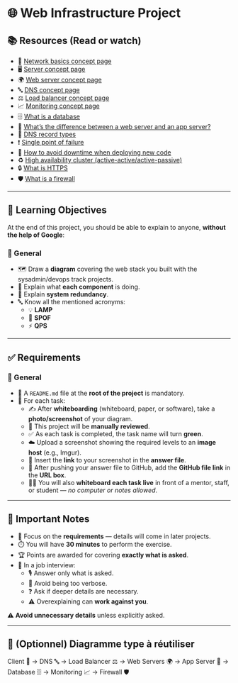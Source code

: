# 🌐 Web Infrastructure Project

## 📚 Resources (Read or watch)
- 📡 [Network basics concept page]()
- 🖥️ [Server concept page]()
- 🌍 [Web server concept page]()
- 🔤 [DNS concept page]()
- ⚖️ [Load balancer concept page]()
- 📈 [Monitoring concept page]()
- 🗄️ [What is a database]()
- 🧩 [What’s the difference between a web server and an app server?]()
- 🧾 [DNS record types]()
- ❗ [Single point of failure]()
- 🚀 [How to avoid downtime when deploying new code]()
- ♻️ [High availability cluster (active-active/active-passive)]()
- 🔒 [What is HTTPS]()
- 🛡️ [What is a firewall]()

---

## 🎯 Learning Objectives
At the end of this project, you should be able to explain to anyone, **without the help of Google**:

### 🧠 General
- 🗺️ Draw a **diagram** covering the web stack you built with the sysadmin/devops track projects.
- 🧩 Explain what **each component** is doing.
- 🧱 Explain **system redundancy**.
- 🔤 Know all the mentioned acronyms:
  - 💡 **LAMP**
  - 🚫 **SPOF**
  - ⚡ **QPS**

---

## ✅ Requirements

### 📌 General
- 📄 A `README.md` file at the **root of the project** is mandatory.
- 🧰 For each task:
  - ✍️ After **whiteboarding** (whiteboard, paper, or software), take a **photo/screenshot** of your diagram.
  - 👀 This project will be **manually reviewed**.
  - ✅ As each task is completed, the task name will turn **green**.
  - ☁️ Upload a screenshot showing the required levels to an **image host** (e.g., Imgur).
  - 🔗 Insert the **link** to your screenshot in the **answer file**.
  - 🔄 After pushing your answer file to GitHub, add the **GitHub file link** in the **URL box**.
  - 🧑‍🏫 You will also **whiteboard each task live** in front of a mentor, staff, or student — *no computer or notes allowed*.

---

## 📝 Important Notes
- 🎯 Focus on the **requirements** — details will come in later projects.
- ⏱️ You will have **30 minutes** to perform the exercise.
- 🏆 Points are awarded for covering **exactly what is asked**.
- 💼 In a job interview:
  - 🎙️ Answer only what is asked.
  - 🧘 Avoid being too verbose.
  - ❓ Ask if deeper details are necessary.
  - ⚠️ Overexplaining can **work against you**.

⚠️ **Avoid unnecessary details** unless explicitly asked.

---

## 🧭 (Optionnel) Diagramme type à réutiliser
Client 👤 → DNS 🔤 → Load Balancer ⚖️ → Web Servers 🌍 → App Server 🧠 → Database 🗄️ → Monitoring 📈 → Firewall 🛡️
